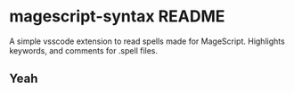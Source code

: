 # magescript-syntax README

A simple vsscode extension to read spells made for MageScript. Highlights keywords, and comments for .spell files.

## Yeah